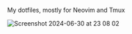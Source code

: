 My dotfiles, mostly for Neovim and Tmux

![Screenshot 2024-06-30 at 23 08 02](https://github.com/cameronr/dotfiles/assets/38429/504d40c3-a8ff-437b-8396-8ca2f7e6c4bf)
